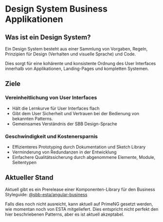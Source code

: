 # Design System Business Applikationen
## Was ist ein Design System?
Ein Design System besteht aus einer Sammlung von Vorgaben, Regeln, Prinzipien für Design (Verhalten und visuelle Sprache) und Code.

Dies sorgt für eine kohärente und konsistente Ordnung des User Interfaces innerhalb von Applikationen, Landing-Pages und kompletten Systemen.

## Ziele
### Vereinheitlichung von User Interfaces
- Hält die Lernkurve für User Interfaces flach
- Gibt dem User Sicherheit und Vertrauen bei der Bedienung von bekannten Patterns.
- Gemeinsames Verständnis der SBB Design-Sprache
### Geschwindigkeit und Kostenersparnis
- Effizienteres Prototyping durch Dokumentation und Sketch Library
- Verminderung von Redundanzen in der Entwicklung
- Einfachere Qualitätssicherung durch abgenommene Elemente, Module, Seitentypen

## Aktueller Stand
Aktuell gibt es ein Prerelease einer Komponenten-Library für den Business Styleguide: [@sbb-esta/angular-business](https://www.npmjs.com/package/@sbb-esta/angular-business)

Falls dies noch nicht ausreicht, kann aktuell auf PrimeNG gesetzt werden, wie momentan noch von ESTA mitgeliefert. Dies entspricht nicht perfekt den hier beschriebenen Patterns, aber es ist aktuell akzeptabel.